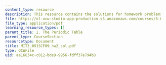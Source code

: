 ```yaml
---
content_type: resource
description: This resource contains the solutions for homework problems.
file: https://ol-ocw-studio-app-production.s3.amazonaws.com/courses/3-091sc-introduction-to-solid-state-chemistry-fall-2010/aa16834cc012bde99956fdff37e794b8_MIT3_091SCF09_hw2_sol.pdf
file_type: application/pdf
learning_resource_types: []
parent_title: 2. The Periodic Table
parent_type: CourseSection
resourcetype: Document
title: MIT3_091SCF09_hw2_sol.pdf
type: OCWFile
uid: aa16834c-c012-bde9-9956-fdff37e794b8
---
```

